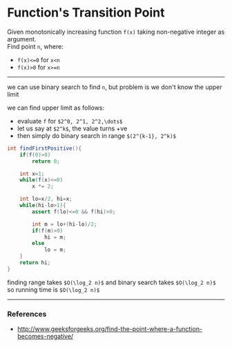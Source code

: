 # Function's Transition Point

Given monotonically increasing function `f(x)` taking non-negative integer as argument.  
Find point `n`, where:
* `f(x)<=0` for `x<n`
* `f(x)>0` for `x>=n`

---

we can use binary search to find `n`, but problem is we don't know the upper limit

we can find upper limit as follows:
* evaluate `f` for `$2^0, 2^1, 2^2,\dots$`
* let us say at `$2^k$`, the value turns +ve
* then simply do binary search in range `$(2^{k-1}, 2^k)$`

```java
int findFirstPositive(){
    if(f(0)>0)
        return 0;

    int x=1;
    while(f(x)<=0)
        x *= 2;

    int lo=x/2, hi=x;
    while(hi-lo>1){
        assert f(lo)<=0 && f(hi)>0;

        int m = lo+(hi-lo)/2;
        if(f(m)>0)
            hi = m;
        else
            lo = m;
    }
    return hi;
}
```

finding range takes `$O(\log_2 n)$` and binary search takes `$O(\log_2 n)$`  
so running time is `$O(\log_2 n)$`

---

### References

* <http://www.geeksforgeeks.org/find-the-point-where-a-function-becomes-negative/>
